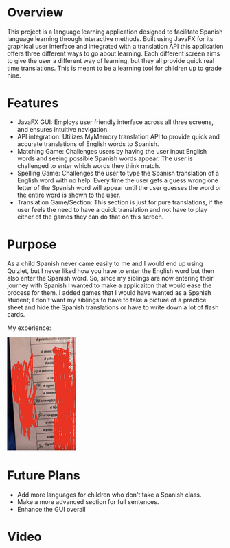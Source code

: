 # Overview
This project is a language learning application designed to facilitate Spanish language learning through interactive methods. Built using JavaFX for its graphical user interface and integrated with a translation
API this application offers three different ways to go about learning. Each different screen aims to give the user a different way of learning, but they all provide quick real time translations. This is meant to be a learning tool for children up to grade nine.


# Features
* JavaFX GUI: Employs user friendly interface across all three screens, and ensures intuitive navigation.
* API integration: Utilizes MyMemory translation API to provide quick and accurate translations of English words to Spanish.
* Matching Game: Challenges users by having the user input English words and seeing possible Spanish words appear. The user is challenged to enter which words they think match.
* Spelling Game: Challenges the user to type the Spanish translation of a English word with no help. Every time the user gets a guess wrong one letter of the Spanish word will appear until the user guesses the word or the entire word is shown to the user.
* Translation Game/Section: This section is just for pure translations, if the user feels the need to have a quick translation and not have to play either of the games they can do that on this screen.

# Purpose
As a child Spanish never came easily to me and I would end up using Quizlet, but I never liked how you have to enter the English word but then also enter the Spanish word. So, since my siblings are now entering
their journey with Spanish I wanted to make a applicaiton that would ease the process for them. I added games that I would have wanted as a Spanish student; I don't want my siblings to have to take a picture of a 
practice sheet and hide the Spanish translations or have to write down a lot of flash cards.

My experience:

<img src="image0.jpeg" alt="Image 1" style="width: 160px; display: inline-block;">

# Future Plans
* Add more languages for children who don't take a Spanish class.
* Make a more advanced section for full sentences.
* Enhance the GUI overall

# Video 
